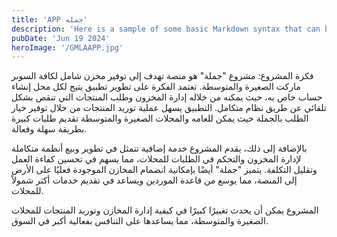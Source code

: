 ```yaml
---
title: 'APP جمله'
description: 'Here is a sample of some basic Markdown syntax that can be used when writing Markdown content in Astro.'
pubDate: 'Jun 19 2024'
heroImage: '/GMLAAPP.jpg'
---
```



فكرة المشروع: مشروع "جملة" هو منصة تهدف إلى توفير مخزن شامل لكافة السوبر ماركت الصغيرة والمتوسطة.
 تعتمد الفكرة على تطوير تطبيق يتيح لكل محل إنشاء حساب خاص به، حيث يمكنه من خلاله إدارة المخزون وطلب المنتجات التي تنقص بشكل تلقائي عن طريق نظام متكامل.
  التطبيق يسهل عملية توريد المنتجات من خلال توفير خيار الطلب بالجملة حيث يمكن للعامه والمحلات الصغيرة والمتوسطة تقديم طلبات كبيرة بطريقة سهلة وفعالة.

بالإضافة إلى ذلك، يقدم المشروع خدمة إضافية تتمثل في تطوير وبيع أنظمة متكاملة لإدارة المخزون والتحكم في الطلبات للمحلات، مما يسهم في تحسين كفاءة العمل وتقليل التكلفة. يتميز "جملة" أيضًا بإمكانية انضمام المخازن الموجودة فعليًا على الأرض إلى المنصة، مما يوسع من قاعدة الموردين ويساعد في تقديم خدمات أكثر شمولاً للمحلات.

المشروع يمكن أن يحدث تغييرًا كبيرًا في كيفية إدارة المخازن وتوريد المنتجات للمحلات الصغيرة والمتوسطة، مما يساعدها على التنافس بفعالية أكبر في السوق.

